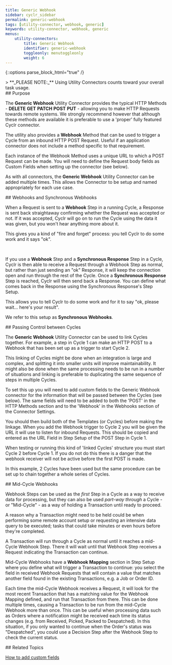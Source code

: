 ```yaml
---
title: Generic Webhook
sidebar: cyclr_sidebar
permalink: generic-webhook
tags: [utility-connector, webhook, generic]
keywords: utility-connector, webhook, generic
menus:
    utility-connectors:
        title: Generic Webhook
        identifier: generic-webhook
        toggleonly: menutoggleonly
        weight: 6
---
```

{::options parse_block_html="true" /}
<section class="card">
> **_PLEASE NOTE:_** Using Utility Connectors counts toward your overall task usage.


</section>
<section class="card">
## Purpose

The **Generic Webhook** Utility Connector provides the typical HTTP Methods - **DELETE** **GET** **PATCH** **POST** **PUT** - allowing you to make HTTP Requests towards remote systems.  We strongly recommend however that although these methods are available it is preferable to use a 'proper' fully featured Cyclr connector.

The utility also provides a **Webhook** Method that can be used to trigger a Cycle from an inbound HTTP POST Request.  Useful if an application connector does not include a method specific to that requirement.

Each instance of the Webhook Method uses a unique URL to which a POST Request can be made.  You will need to define the Request body fields as Custom Fields when setting up the connector (see below).

As with all connectors, the **Generic Webhook** Utility Connector can be added multiple times.  This allows the Connector to be setup and named appropriately for each use case.



</section>
<section class="card">
## Webhooks and Synchronous Webhooks

When a Request is sent to a **Webhook** Step in a running Cycle, a Response is sent back straightaway confirming whether the Request was accepted or not.  If it was accepted, Cyclr will go on to run the Cycle using the data it was given, but you won't hear anything more about it.

This gives you a kind of "fire and forget" process: you tell Cyclr to do some work and it says "ok".

<br />

If you use a **Webhook** Step and a **Synchronous Response** Step in a Cycle, Cyclr is then able to receive a Request through a Webhook Step as normal, but rather than just sending an "ok" Response, it will keep the connection open and run through the rest of the Cycle.  Once a **Synchronous Response** Step is reached, Cyclr will then send back a Response.  You can define what comes back in the Response using the Synchronous Response's Step Setup.

This allows you to tell Cyclr to do some work and for it to say "ok, please wait... here's your result".

We refer to this setup as **Synchronous Webhooks**.



</section>
<section class="card">
## Passing Control between Cycles

The **Generic Webhook** Utility Connector can be used to link Cycles together.  For example, a step in Cycle 1 can make an HTTP POST to a Webhook that has been set up as a trigger to start Cycle 2.

This linking of Cycles might be done when an integration is large and complex, and splitting it into smaller units will improve maintainability.  It might also be done when the same processing needs to be run in a number of situations and linking is preferable to duplicating the same sequence of steps in multiple Cycles.

To set this up you will need to add custom fields to the Generic Webhook connector for the information that will be passed between the Cycles (see below).  The same fields will need to be added to both the 'POST' in the HTTP Methods section and to the 'Webhook' in the Webhooks section of the Connector Settings.

You should then build both of the Templates (or Cycles) before making the linkage.  When you add the Webhook trigger to Cycle 2 you will be given the URL it will use to listen for inbound Requests.  This should be copied and entered as the URL Field in Step Setup of the POST Step in Cycle 1.

When testing or running this kind of 'linked Cycles' structure you must start Cycle 2 before Cycle 1.  If you do not do this there is a danger that the webhook receiver will not be active before the first POST is made.

In this example, 2 Cycles have been used but the same procedure can be set up to chain together a whole series of Cycles.



</section>
<section class="card">
## Mid-Cycle Webhooks

Webhook Steps can be used as the *first* Step in a Cycle as a way to receive data for processing, but they can also be used *part-way through* a Cycle - or "Mid-Cycle" - as a way of holding a Transaction until ready to proceed.

A reason why a Transaction might need to be held could be when performing some remote account setup or requesting an intensive data query to be executed; tasks that could take minutes or even hours before they're completed.

A Transaction will run through a Cycle as normal until it reaches a mid-Cycle Webhook Step.  There it will wait until that Webhook Step receives a Request indicating the Transaction can continue.

Mid-Cycle Webhooks have a **Webhook Mapping** section in Step Setup where you define what will trigger a Transaction to continue: you select the field in received Webhook Requests that will contain a value that matches another field found in the existing Transactions, e.g. a Job or Order ID.

Each time the mid-Cycle Webhook receives a Request, it will look for the most recent Transaction that has a matching value for the Webhook Mapping defined, and run that Transaction from there.  This can be done multiple times, causing a Transaction to be run from the mid-Cycle Webhook more than once.  This can be useful when processing data such as Orders where a notification might be received each time its status changes (e.g. from Received, Picked, Packed to Despatched).  In this situation, if you only wanted to continue when the Order's status was "Despatched", you could use a Decision Step after the Webhook Step to check the current status.


</section>
<section class="card">
## Related Topics

[How to add custom fields](./adding-custom-fields) 

</section>
